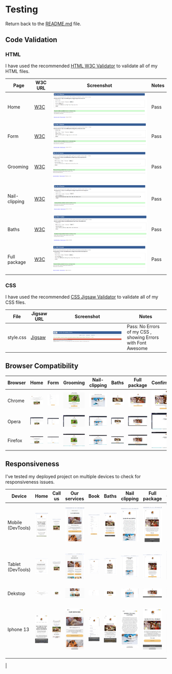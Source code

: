 # Testing

Return back to the [README.md](README.md) file.

## Code Validation

### HTML

I have used the recommended [HTML W3C Validator](https://validator.w3.org) to validate all of my HTML files.

| Page          | W3C URL                                                                                                               | Screenshot                                                     | Notes |
| ------------- | --------------------------------------------------------------------------------------------------------------------- | -------------------------------------------------------------- | ----- |
| Home          | [W3C](https://validator.w3.org/nu/?doc=https%3A%2F%2Fmarina9222.github.io%2FPiggy-Pamper-Palace%2Findex.html)         | ![screenshot](documentation/html-validation-home.png)          | Pass  |
| Form          | [W3C](https://validator.w3.org/nu/?doc=https%3A%2F%2Fmarina9222.github.io%2FPiggy-Pamper-Palace%2Fform.html)          | ![screenshot](documentation/html-validation-form.png)          | Pass  |
| Grooming      | [W3C](https://validator.w3.org/nu/?doc=https%3A%2F%2Fmarina9222.github.io%2FPiggy-Pamper-Palace%2Fgrooming.html)      | ![screenshot](documentation/html-validation-grooming.png)      | Pass  |
| Nail-clipping | [W3C](https://validator.w3.org/nu/?doc=https%3A%2F%2Fmarina9222.github.io%2FPiggy-Pamper-Palace%2Fnail-clipping.html) | ![screenshot](documentation/html-validation-nail-clipping.png) | Pass  |
| Baths         | [W3C](https://validator.w3.org/nu/?doc=https%3A%2F%2Fmarina9222.github.io%2FPiggy-Pamper-Palace%2Fbaths.html)         | ![screenshot](documentation/html-validation-baths.png)         | Pass  |
| Full package  | [W3C](https://validator.w3.org/nu/?doc=https%3A%2F%2Fmarina9222.github.io%2FPiggy-Pamper-Palace%2Ffull-package.html)  | ![screenshot](documentation/html-validation-full-package.png)  | Pass  |

### CSS

I have used the recommended [CSS Jigsaw Validator](https://jigsaw.w3.org/css-validator) to validate all of my CSS files.

| File      | Jigsaw URL                                                                                                           | Screenshot                                      | Notes                                                        |
| --------- | -------------------------------------------------------------------------------------------------------------------- | ----------------------------------------------- | ------------------------------------------------------------ |
| style.css | [Jigsaw](https://jigsaw.w3.org/css-validator/validator?uri=https%3A%2F%2Fmarina9222.github.io%2FPiggy-Pamper-Palace) | ![screenshot](documentation/css-validation.png) | Pass: No Errors of my CSS , showing Errors with Font Awesome |

## Browser Compatibility

| Browser | Home                                                  | Form                                                  | Grooming                                                  | Nail-clipping                                                  | Baths                                                  | Full package                                                  | Confirmation                                                  | Notes             |
| ------- | ----------------------------------------------------- | ----------------------------------------------------- | --------------------------------------------------------- | -------------------------------------------------------------- | ------------------------------------------------------ | ------------------------------------------------------------- | ------------------------------------------------------------- | ----------------- |
| Chrome  | ![screenshot](documentation/browser-chrome-home.png)  | ![screenshot](documentation/browser-chrome-form.png)  | ![screenshot](documentation/browser-chrome-grooming.png)  | ![screenshot](documentation/browser-chrome-nail-clipping.png)  | ![screenshot](documentation/browser-chrome-baths.png)  | ![screenshot](documentation/browser-chrome-full-package.png)  | ![screenshot](documentation/browser-chrome-full-package.png)  | Works as expected |
| Opera   | ![screenshot](documentation/browser-opera-home.png)   | ![screenshot](documentation/browser-opera-form.png)   | ![screenshot](documentation/browser-opera-grooming.png)   | ![screenshot](documentation/browser-opera-nail-clipping.png)   | ![screenshot](documentation/browser-opera-baths.png)   | ![screenshot](documentation/browser-opera-full-package.png)   | ![screenshot](documentation/browser-opera-confirmation.png)   | Works as expected |
| Firefox | ![screenshot](documentation/browser-firefox-home.png) | ![screenshot](documentation/browser-firefox-form.png) | ![screenshot](documentation/browser-firefox-grooming.png) | ![screenshot](documentation/browser-firefox-nail-clipping.png) | ![screenshot](documentation/browser-firefox-baths.png) | ![screenshot](documentation/browser-firefox-full-package.png) | ![screenshot](documentation/browser-firefox-confirmation.png) | Works as expected |

## Responsiveness

I've tested my deployed project on multiple devices to check for responsiveness issues.

| Device            | Home                                                | Call us                                                | Our services                                                | Book                                                | Baths                                                | Nail clipping                                                | Full package                                                | Grooming                                                | Confirmation                                                | Notes             |
| ----------------- | --------------------------------------------------- | ------------------------------------------------------ | ----------------------------------------------------------- | --------------------------------------------------- | ---------------------------------------------------- | ------------------------------------------------------------ | ----------------------------------------------------------- | ------------------------------------------------------- | ----------------------------------------------------------- | ----------------- |
| Mobile (DevTools) | ![screenshot](documentation/mobile-resp-home.png)   | ![screenshot](documentation/mobile-resp-call-us.png)   | ![screenshot](documentation/mobile-resp-our-services.png)   | ![screenshot](documentation/mobile-resp-form.png)   | ![screenshot](documentation/mobile-resp-baths.png)   | ![screenshot](documentation/mobile-resp-nail-clipping.png)   | ![screenshot](documentation/mobile-resp-full-package.png)   | ![screenshot](documentation/mobile-resp-grooming.png)   | ![screenshot](documentation/mobile-resp-confirmation.png)   | Works as expected |
| Tablet (DevTools) | ![screenshot](documentation/tablet-resp-home.png)   | ![screenshot](documentation/tablet-resp-call-us.png)   | ![screenshot](documentation/tablet-resp-our-services.png)   | ![screenshot](documentation/tablet-resp-form.png)   | ![screenshot](documentation/tablet-resp-baths.png)   | ![screenshot](documentation/tablet-resp-nail-clipping.png)   | ![screenshot](documentation/tablet-resp-full-package.png)   | ![screenshot](documentation/tablet-resp-grooming.png)   | ![screenshot](documentation/tablet-resp-confirmation.png)   | Works as expected |
| Dekstop           | ![screenshot](documentation/dekstop-resp-home.png)  | ![screenshot](documentation/dekstop-resp-call-us.png)  | ![screenshot](documentation/dekstop-resp-our-services.png)  | ![screenshot](documentation/dekstop-resp-form.png)  | ![screenshot](documentation/dekstop-resp-baths.png)  | ![screenshot](documentation/dekstop-resp-nail-clipping.png)  | ![screenshot](documentation/dekstop-resp-full-package.png)  | ![screenshot](documentation/dekstop-resp-grooming.png)  | ![screenshot](documentation/dekstop-resp-confirmation.png)  | Works as expected |
| Iphone 13         | ![screenshot](documentation/iphone13-resp-home.png) | ![screenshot](documentation/iphone13-resp-call-us.png) | ![screenshot](documentation/iphone13-resp-our-services.png) | ![screenshot](documentation/iphone13-resp-form.png) | ![screenshot](documentation/iphone13-resp-baths.png) | ![screenshot](documentation/iphone13-resp-nail-clipping.png) | ![screenshot](documentation/iphone13-resp-full-package.png) | ![screenshot](documentation/iphone13-resp-grooming.png) | ![screenshot](documentation/iphone13-resp-confirmation.png) | Works as expected |

|
